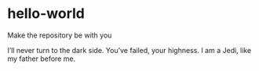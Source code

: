 # hello-world
Make the repository be with you

I’ll never turn to the dark side. You’ve failed, your highness. I am a Jedi, like my father before me.
